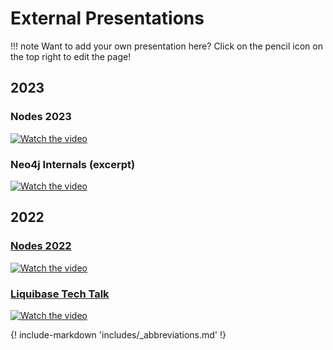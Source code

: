 # External Presentations

!!! note
    Want to add your own presentation here? Click on the pencil icon on the top right to edit the page!

## 2023

### Nodes 2023
[![Watch the video](https://img.youtube.com/vi/UGt3u0htTmk/default.jpg)](https://youtu.be/UGt3u0htTmk)

### Neo4j Internals (excerpt)
[![Watch the video](https://img.youtube.com/vi/iihJXKAQZkA/default.jpg)](https://www.youtube.com/watch?v=iihJXKAQZkA&t=3569s)

## 2022

### [Nodes 2022](https://neo4j.com/video/nodes-2022/)
[![Watch the video](https://img.youtube.com/vi/jumQ5NtMCug/default.jpg)](https://youtu.be/jumQ5NtMCug)

### [Liquibase Tech Talk](https://www.meetup.com/liquibase/)
[![Watch the video](https://img.youtube.com/vi/EAsj7OPiEFY/default.jpg)](https://youtu.be/EAsj7OPiEFY)

{! include-markdown 'includes/_abbreviations.md' !}
